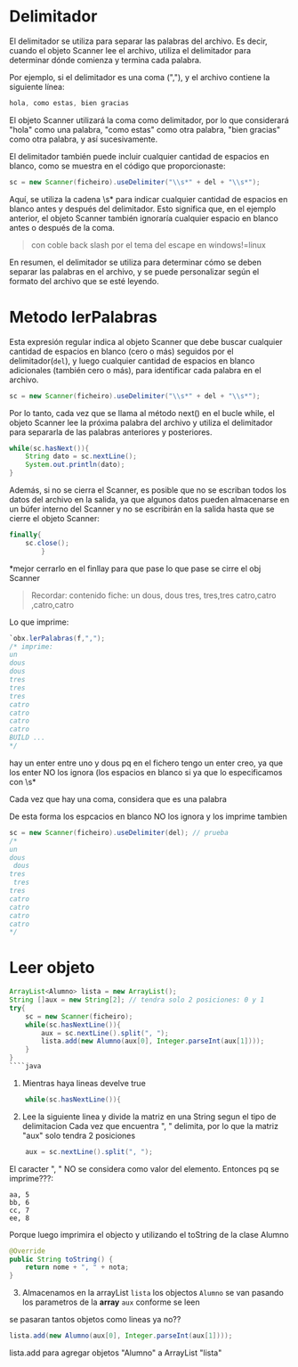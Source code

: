# Delimitador

El delimitador se utiliza para separar las palabras del archivo. 
Es decir, cuando el objeto Scanner lee el archivo, utiliza el delimitador para 
determinar dónde comienza y termina cada palabra.

Por ejemplo, si el delimitador es una coma (","), y el archivo contiene la siguiente línea:
```java
hola, como estas, bien gracias
```
El objeto Scanner utilizará la coma como delimitador, por lo que considerará "hola" como una palabra, 
"como estas" como otra palabra, "bien gracias" como otra palabra, y así sucesivamente.

El delimitador también puede incluir cualquier cantidad de espacios en blanco, 
como se muestra en el código que proporcionaste:
```java
sc = new Scanner(ficheiro).useDelimiter("\\s*" + del + "\\s*");
```

Aquí, se utiliza la cadena \\s* para indicar cualquier cantidad de espacios en 
blanco antes y después del delimitador. Esto significa que, en el ejemplo anterior,
el objeto Scanner también ignoraría cualquier espacio en blanco antes o después de la coma.
>con coble back slash por el tema del escape en windows!=linux

En resumen, el delimitador se utiliza para determinar cómo se deben separar las 
palabras en el archivo, y se puede personalizar según el formato del archivo que se esté leyendo.

# Metodo lerPalabras

Esta expresión regular indica al objeto Scanner que debe buscar cualquier 
cantidad de espacios en blanco (cero o más) seguidos por el delimitador(`del`), 
y luego cualquier cantidad de espacios en blanco adicionales (también cero o más), 
para identificar cada palabra en el archivo.
```java
sc = new Scanner(ficheiro).useDelimiter("\\s*" + del + "\\s*");
```

Por lo tanto, cada vez que se llama al método next() en el bucle while, 
el objeto Scanner lee la próxima palabra del archivo y utiliza el delimitador
 para separarla de las palabras anteriores y posteriores.
```java
while(sc.hasNext()){
    String dato = sc.nextLine();
    System.out.println(dato);
}
```


Además, si no se cierra el Scanner, es posible que no se escriban todos los datos 
del archivo en la salida, ya que algunos datos pueden almacenarse en un búfer
 interno del Scanner y no se escribirán en la salida hasta que se cierre el objeto Scanner:

````java
finally{
    sc.close();
        }
````
*mejor cerrarlo en el finllay para que pase lo que pase se cirre el obj Scanner

> Recordar: contenido fiche:
> un
> dous, dous
> tres, tres,tres
> catro,catro ,catro,catro

Lo que imprime:
````java
`obx.lerPalabras(f,",");
/* imprime:
un
dous
dous
tres
tres
tres
catro
catro
catro
catro
BUILD ...
*/
````
hay un enter entre uno y dous pq en el fichero tengo un enter creo, ya que los 
enter NO los ignora (los espacios en blanco si ya que lo especificamos con \\s*

Cada vez que hay una coma, considera que es una palabra

De esta forma los espcacios en blanco NO los ignora y los imprime tambien
````java
sc = new Scanner(ficheiro).useDelimiter(del); // prueba
/*
un
dous
 dous
tres
 tres
tres
catro
catro 
catro
catro
*/
````

# Leer objeto
````java
ArrayList<Alumno> lista = new ArrayList();
String []aux = new String[2]; // tendra solo 2 posiciones: 0 y 1
try{
    sc = new Scanner(ficheiro);
    while(sc.hasNextLine()){
        aux = sc.nextLine().split(", ");
        lista.add(new Alumno(aux[0], Integer.parseInt(aux[1])));
    }
}
````java
````

1. Mientras haya lineas develve true
````java
    while(sc.hasNextLine()){
````
2. Lee la siguiente linea y divide la matriz en una String segun el tipo de delimitacion
Cada vez que encuentra ", " delimita, por lo que la matriz "aux" solo tendra 2 posiciones
````java
    aux = sc.nextLine().split(", ");
````
El caracter ", " NO se considera como valor del elemento. Entonces pq se imprime???:
````
aa, 5
bb, 6
cc, 7
ee, 8
````

Porque luego imprimira el objecto y utilizando el toString de la clase Alumno
````java
@Override
public String toString() {
    return nome + ", " + nota;
}
````

3. Almacenamos en la arrayList `lista` los objectos `Alumno`
se van pasando los parametros de la **array** `aux` conforme se leen

se pasaran tantos objetos como lineas ya no??
```java
lista.add(new Alumno(aux[0], Integer.parseInt(aux[1])));
```
lista.add para agregar objetos "Alumno" 
a ArrayList "lista"
